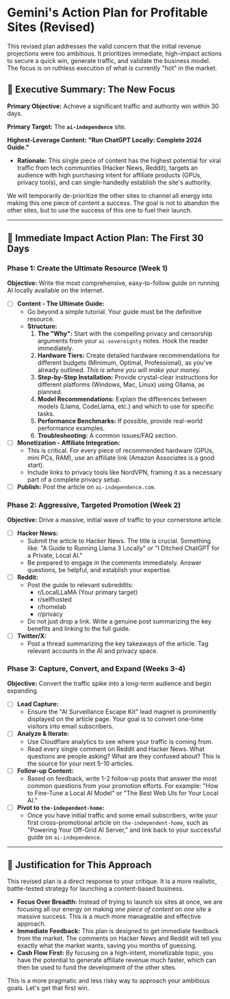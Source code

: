 # Gemini's Action Plan for Profitable Sites (Revised)

This revised plan addresses the valid concern that the initial revenue projections were too ambitious. It prioritizes immediate, high-impact actions to secure a quick win, generate traffic, and validate the business model. The focus is on ruthless execution of what is currently "hot" in the market.

## 🎯 Executive Summary: The New Focus

**Primary Objective:** Achieve a significant traffic and authority win within 30 days.

**Primary Target:** The **`ai-independence`** site.

**Highest-Leverage Content:** **"Run ChatGPT Locally: Complete 2024 Guide."**

*   **Rationale:** This single piece of content has the highest potential for viral traffic from tech communities (Hacker News, Reddit), targets an audience with high purchasing intent for affiliate products (GPUs, privacy tools), and can single-handedly establish the site's authority.

We will temporarily de-prioritize the other sites to channel all energy into making this one piece of content a success. The goal is not to abandon the other sites, but to use the success of this one to fuel their launch.

---

## 🚀 Immediate Impact Action Plan: The First 30 Days

### Phase 1: Create the Ultimate Resource (Week 1)

**Objective:** Write the most comprehensive, easy-to-follow guide on running AI locally available on the internet.

*   [ ] **Content - The Ultimate Guide:**
    *   Go beyond a simple tutorial. Your guide must be the definitive resource.
    *   **Structure:**
        1.  **The "Why":** Start with the compelling privacy and censorship arguments from your `ai-sovereignty` notes. Hook the reader immediately.
        2.  **Hardware Tiers:** Create detailed hardware recommendations for different budgets (Minimum, Optimal, Professional), as you've already outlined. *This is where you will make your money.*
        3.  **Step-by-Step Installation:** Provide crystal-clear instructions for different platforms (Windows, Mac, Linux) using Ollama, as planned.
        4.  **Model Recommendations:** Explain the differences between models (Llama, CodeLlama, etc.) and which to use for specific tasks.
        5.  **Performance Benchmarks:** If possible, provide real-world performance examples.
        6.  **Troubleshooting:** A common issues/FAQ section.
*   [ ] **Monetization - Affiliate Integration:**
    *   This is critical. For every piece of recommended hardware (GPUs, mini PCs, RAM), use an affiliate link (Amazon Associates is a good start).
    *   Include links to privacy tools like NordVPN, framing it as a necessary part of a complete privacy setup.
*   [ ] **Publish:** Post the article on `ai-independence.com`.

### Phase 2: Aggressive, Targeted Promotion (Week 2)

**Objective:** Drive a massive, initial wave of traffic to your cornerstone article.

*   [ ] **Hacker News:**
    *   Submit the article to Hacker News. The title is crucial. Something like: "A Guide to Running Llama 3 Locally" or "I Ditched ChatGPT for a Private, Local AI."
    *   Be prepared to engage in the comments immediately. Answer questions, be helpful, and establish your expertise.
*   [ ] **Reddit:**
    *   Post the guide to relevant subreddits:
        *   r/LocalLLaMA (Your primary target)
        *   r/selfhosted
        *   r/homelab
        *   r/privacy
    *   Do not just drop a link. Write a genuine post summarizing the key benefits and linking to the full guide.
*   [ ] **Twitter/X:**
    *   Post a thread summarizing the key takeaways of the article. Tag relevant accounts in the AI and privacy space.

### Phase 3: Capture, Convert, and Expand (Weeks 3-4)

**Objective:** Convert the traffic spike into a long-term audience and begin expanding.

*   [ ] **Lead Capture:**
    *   Ensure the "AI Surveillance Escape Kit" lead magnet is prominently displayed on the article page. Your goal is to convert one-time visitors into email subscribers.
*   [ ] **Analyze & Iterate:**
    *   Use Cloudflare analytics to see where your traffic is coming from.
    *   Read every single comment on Reddit and Hacker News. What questions are people asking? What are they confused about? This is the source for your next 5-10 articles.
*   [ ] **Follow-up Content:**
    *   Based on feedback, write 1-2 follow-up posts that answer the most common questions from your promotion efforts. For example: "How to Fine-Tune a Local AI Model" or "The Best Web UIs for Your Local AI."
*   [ ] **Pivot to `the-independent-home`:**
    *   Once you have initial traffic and some email subscribers, write your first cross-promotional article on `the-independent-home`, such as "Powering Your Off-Grid AI Server," and link back to your successful guide on `ai-independence`.

---

## 🔬 Justification for This Approach

This revised plan is a direct response to your critique. It is a more realistic, battle-tested strategy for launching a content-based business.

*   **Focus Over Breadth:** Instead of trying to launch six sites at once, we are focusing all our energy on making *one piece of content* on *one site* a massive success. This is a much more manageable and effective approach.
*   **Immediate Feedback:** This plan is designed to get immediate feedback from the market. The comments on Hacker News and Reddit will tell you exactly what the market wants, saving you months of guessing.
*   **Cash Flow First:** By focusing on a high-intent, monetizable topic, you have the potential to generate affiliate revenue much faster, which can then be used to fund the development of the other sites.

This is a more pragmatic and less risky way to approach your ambitious goals. Let's get that first win.